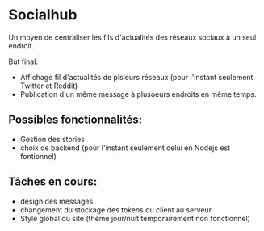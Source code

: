 
# Socialhub

Un moyen de centraliser les fils d'actualités des réseaux sociaux à un seul endroit.

But final:

- Affichage fil d'actualités de plsieurs réseaux (pour l'instant seulement Twitter et Reddit)
- Publication d'un même message à plusoeurs endroits en même temps.

## Possibles fonctionnalités:

- Gestion des stories
- choix de backend (pour l'instant seulement celui en Nodejs est fontionnel)

## Tâches en cours:

- design des messages
- changement du stockage des tokens du client au serveur
- Style global du site (thème jour/nuit temporairement non fonctionnel)

